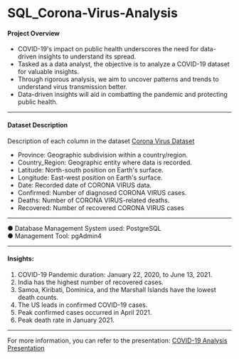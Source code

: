 # SQL_Corona-Virus-Analysis

#### Project Overview
- COVID-19's impact on public health underscores the need for data-driven insights to understand its spread.
- Tasked as a data analyst, the objective is to analyze a COVID-19 dataset for valuable insights.
- Through rigorous analysis, we aim to uncover patterns and trends to understand virus transmission better.
- Data-driven insights will aid in combatting the pandemic and protecting public health.

-----

#### Dataset Description
Description of each column in the dataset [Corona Virus Dataset](https://github.com/meetvaghasiya23/SQL_Corona-Virus-Analysis/blob/9355ab77454393aca000b6e97dc85f3c489b1c40/Corona%20Virus%20Dataset.csv)
- Province: Geographic subdivision within a country/region.
- Country_Region: Geographic entity where data is recorded.
- Latitude: North-south position on Earth's surface.
- Longitude: East-west position on Earth's surface.
- Date: Recorded date of CORONA VIRUS data.
- Confirmed: Number of diagnosed CORONA VIRUS cases.
- Deaths: Number of CORONA VIRUS-related deaths.
- Recovered: Number of recovered CORONA VIRUS cases

----

● Database Management System used: PostgreSQL <br>
● Management Tool: pgAdmin4

----

#### Insights:

1. COVID-19 Pandemic duration: January 22, 2020, to June 13, 2021.
2. India has the highest number of recovered cases.
3. Samoa, Kiribati, Dominica, and the Marshall Islands have the lowest death counts.
4. The US leads in confirmed COVID-19 cases.
5. Peak confirmed cases occurred in April 2021.
6. Peak death rate in January 2021.

----
For more information, you can refer to the presentation: [COVID-19 Analysis Presentation](https://github.com/meetvaghasiya23/SQL_Corona-Virus-Analysis/blob/595ea05f2b5f1cabe99236e1682e399d255ea776/SQL_COVID_Analysis_Presentation.pdf)


